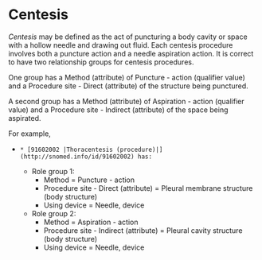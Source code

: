 # Centesis

_Centesis_ may be defined as the act of puncturing a body cavity or space with a hollow needle and drawing out fluid. Each centesis procedure involves both a puncture action and a needle aspiration action. It is correct to have two relationship groups for centesis procedures.

One group has a Method (attribute) of Puncture - action (qualifier value) and a Procedure site - Direct (attribute) of the structure being punctured.

A second group has a Method (attribute) of Aspiration - action (qualifier value) and a Procedure site - Indirect (attribute) of the space being aspirated.

For example,

  *     * [91602002 |Thoracentesis (procedure)|](http://snomed.info/id/91602002) has:
      * Role group 1:
        * Method = Puncture - action
        * Procedure site - Direct (attribute) = Pleural membrane structure (body structure)
        * Using device = Needle, device
      * Role group 2:
        * Method = Aspiration - action
        * Procedure site - Indirect (attribute) = Pleural cavity structure (body structure)
        * Using device = Needle, device

